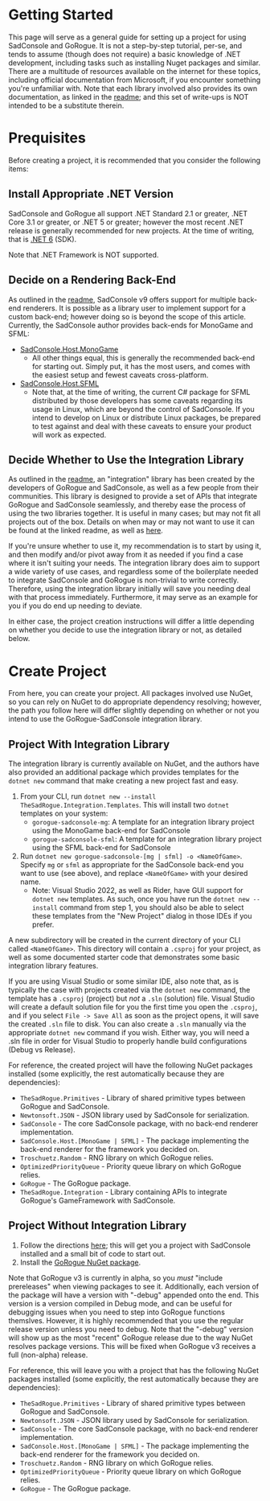 # Getting Started
This page will serve as a general guide for setting up a project for using SadConsole and GoRogue.  It is not a step-by-step tutorial, per-se, and tends to assume (though does not require) a basic knowledge of .NET development, including tasks such as installing Nuget packages and similar.  There are a multitude of resources available on the internet for these topics, including official documentation from Microsoft, if you encounter something you're unfamiliar with.  Note that each library involved also provides its own documentation, as linked in the [readme](README.md#documentation); and this set of write-ups is NOT intended to be a substitute therein.

# Prequisites
Before creating a project, it is recommended that you consider the following items:

## Install Appropriate .NET Version
SadConsole and GoRogue all support .NET Standard 2.1 or greater, .NET Core 3.1 or greater, or .NET 5 or greater; however the most recent .NET release is generally recommended for new projects.  At the time of writing, that is [.NET 6](https://dotnet.microsoft.com/download/dotnet/6.0) (SDK).

Note that .NET Framework is NOT supported.

## Decide on a Rendering Back-End
As outlined in the [readme](README.md#back-end-flexibility), SadConsole v9 offers support for multiple back-end renderers.  It is possible as a library user to implement support for a custom back-end; however doing so is beyond the scope of this article.  Currently, the SadConsole author provides back-ends for MonoGame and SFML:
- [SadConsole.Host.MonoGame](https://www.nuget.org/packages/SadConsole.Host.MonoGame/)
    - All other things equal, this is generally the recommended back-end for starting out.  Simply put, it has the most users, and comes with the easiest setup and fewest caveats cross-platform.
- [SadConsole.Host.SFML](https://www.nuget.org/packages/SadConsole.Host.SFML/)
    - Note that, at the time of writing, the current C# package for SFML distributed by those developers has some caveats regarding its usage in Linux, which are beyond the control of SadConsole.  If you intend to develop on Linux or distribute Linux packages, be prepared to test against and deal with these caveats to ensure your product will work as expected.

## Decide Whether to Use the Integration Library
As outlined in the [readme](README.md#first-class-integration-support), an "integration" library has been created by the developers of GoRogue and SadConsole, as well as a few people from their communities.  This library is designed to provide a set of APIs that integrate GoRogue and SadConsole seamlessly, and thereby ease the process of using the two libraries together.  It is useful in many cases; but may not fit all projects out of the box.  Details on when may or may not want to use it can be found at the linked readme, as well as [here](03_integration_library_overview.md#based-on-gameframework).

If you're unsure whether to use it, my recommendation is to start by using it, and then modify and/or pivot away from it as needed if you find a case where it isn't suiting your needs.  The integration library does aim to support a wide variety of use cases, and regardless some of the boilerplate needed to integrate SadConsole and GoRogue is non-trivial to write correctly.  Therefore, using the integration library initially will save you needing deal with that process immediately.  Furthermore, it may serve as an example for you if you do end up needing to deviate.

In either case, the project creation instructions will differ a little depending on whether you decide to use the integration library or not, as detailed below.

# Create Project
From here, you can create your project.  All packages involved use NuGet, so you can rely on NuGet to do appropriate dependency resolving; however, the path you follow here will differ slightly depending on whether or not you intend to use the GoRogue-SadConsole integration library.

## Project With Integration Library
The integration library is currently available on NuGet, and the authors have also provided an additional package which provides templates for the `dotnet new` command that make creating a new project fast and easy.

1. From your CLI, run `dotnet new --install TheSadRogue.Integration.Templates`.  This will install two `dotnet` templates on your system:
    - `gorogue-sadconsole-mg`: A template for an integration library project using the MonoGame back-end for SadConsole
    - `gorogue-sadconsole-sfml`: A template for an integration library project using the SFML back-end for SadConsole
2. Run `dotnet new gorogue-sadconsole-[mg | sfml] -o <NameOfGame>`.  Specify `mg` or `sfml` as appropriate for the SadConsole back-end you want to use (see above), and replace `<NameOfGame>` with your desired name.
    - Note: Visual Studio 2022, as well as Rider, have GUI support for `dotnet new` templates.  As such, once you have run the `dotnet new --install` command from step 1, you should also be able to select these templates from the "New Project" dialog in those IDEs if you prefer.

A new subdirectory will be created in the current directory of your CLI called `<NameOfGame>`.  This directory will contain a `.csproj` for your project, as well as some documented starter code that demonstrates some basic integration library features.

If you are using Visual Studio or some similar IDE, also note that, as is typically the case with projects created via the `dotnet new` command, the template has a `.csproj` (project) but _not_ a `.sln` (solution) file.  Visual Studio will create a default solution file for you the first time you open the `.csproj`, and if you select `File -> Save All` as soon as the project opens, it will save the created `.sln` file to disk.  You can also create a `.sln` manually via the appropriate `dotnet new` command if you wish.  Either way, you will need a .sln file in order for Visual Studio to properly handle build configurations (Debug vs Release).

For reference, the created project will have the following NuGet packages installed (some explicitly, the rest automatically because they are dependencies):
- `TheSadRogue.Primitives` - Library of shared primitive types between GoRogue and SadConsole.
- `Newtonsoft.JSON` - JSON library used by SadConsole for serialization.
- `SadConsole` - The core SadConsole package, with no back-end renderer implementation.
- `SadConsole.Host.[MonoGame | SFML]` - The package implementing the back-end renderer for the framework you decided on.
- `Troschuetz.Random` - RNG library on which GoRogue relies.
- `OptimizedPriorityQueue` - Priority queue library on which GoRogue relies.
- `GoRogue` - The GoRogue package.
- `TheSadRogue.Integration` - Library containing APIs to integrate GoRogue's GameFramework with SadConsole.

## Project Without Integration Library
1. Follow the directions [here](https://sadconsole.com/v9/articles/getting-started-cli.html); this will get you a project with SadConsole installed and a small bit of code to start out.
2. Install the [GoRogue NuGet package](https://www.nuget.org/packages/GoRogue/3.0.0-alpha04).

Note that GoRogue v3 is currently in alpha, so you _must_ "include prereleases" when viewing packages to see it.  Additionally, each version of the package will have a version with "-debug" appended onto the end.  This version is a version compiled in Debug mode, and can be useful for debugging issues when you need to step into GoRogue functions themslves.  However, it is highly recommended that you use the regular release version unless you need to debug.  Note that the "-debug" version will show up as the most "recent" GoRogue release due to the way NuGet resolves package versions.  This will be fixed when GoRogue v3 receives a full (non-alpha) release.

For reference, this will leave you with a project that has the following NuGet packages installed (some explicitly, the rest automatically because they are dependencies):
- `TheSadRogue.Primitives` - Library of shared primitive types between GoRogue and SadConsole.
- `Newtonsoft.JSON` - JSON library used by SadConsole for serialization.
- `SadConsole` - The core SadConsole package, with no back-end renderer implementation.
- `SadConsole.Host.[MonoGame | SFML]` - The package implementing the back-end renderer for the framework you decided on.
- `Troschuetz.Random` - RNG library on which GoRogue relies.
- `OptimizedPriorityQueue` - Priority queue library on which GoRogue relies.
- `GoRogue` - The GoRogue package.
